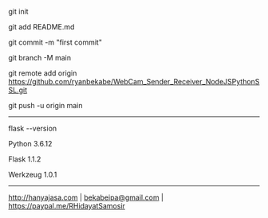 git init

git add README.md

git commit -m "first commit"

git branch -M main

git remote add origin https://github.com/ryanbekabe/WebCam_Sender_Receiver_NodeJSPythonSSL.git

git push -u origin main

----

flask --version

Python 3.6.12

Flask 1.1.2

Werkzeug 1.0.1


----

http://hanyajasa.com | bekabeipa@gmail.com | https://paypal.me/RHidayatSamosir
